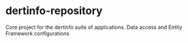 # dertinfo-repository
Core project for the dertinfo suite of applications. Data access and Entity Framework configurations
